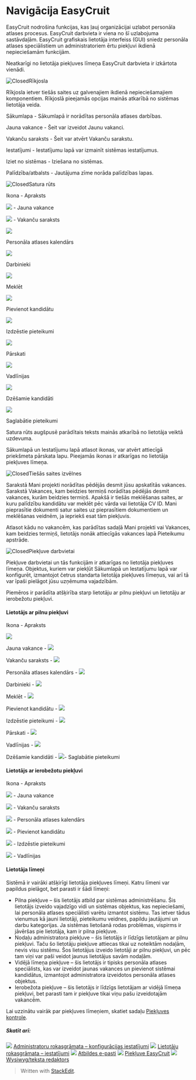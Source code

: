 # Navigācija EasyCruit

EasyCruit nodrošina funkcijas, kas ļauj organizācijai uzlabot personāla atlases procesus. EasyCruit darbvieta ir viena no šī uzlabojuma sastāvdaļām. EasyCruit grafiskais lietotāja interfeiss (GUI) sniedz personāla atlases speciālistiem un administratoriem ērtu piekļuvi ikdienā nepieciešamām funkcijām.

Neatkarīgi no lietotāja piekļuves līmeņa EasyCruit darbvieta ir izkārtota vienādi.

![Closed](../Skins/Default/Stylesheets/Images/transparent.gif)Rīkjosla

Rīkjosla ietver tiešās saites uz galvenajiem ikdienā nepieciešamajiem komponentiem. Rīkjoslā pieejamās opcijas mainās atkarībā no sistēmas lietotāja veida.

Sākumlapa - Sākumlapā ir norādītas personāla atlases darbības.

Jauna vakance - Šeit var izveidot  Jaunu vakanci.

Vakanču saraksts - Šeit var atvērt  Vakanču sarakstu.

Iestatījumi - Iestatījumu lapā var izmainīt sistēmas iestatījumus.

Iziet no sistēmas - Iziešana no sistēmas.

Palīdzība/atbalsts - Jautājuma zīme norāda palīdzības lapas.

![Closed](../Skins/Default/Stylesheets/Images/transparent.gif)Satura rūts

Ikona - Apraksts

![](../Resources/Images/new_vacancy.jpg) - Jauna vakance

![](../Resources/Images/vacancy_list.jpg) - Vakanču saraksts

![](../Resources/Images/recruitment_calendar.jpg)

Personāla atlases kalendārs

![](../Resources/Images/employees.jpg)

Darbinieki

![](../Resources/Images/search.jpg)

Meklēt

![](../Resources/Images/add_candidate.jpg)

Pievienot kandidātu

![](../Resources/Images/deleted_applications.jpg)

Izdzēstie pieteikumi

![](../Resources/Images/reports.jpg)

Pārskati

![](../Resources/Images/guidelines.jpg)

Vadlīnijas

![](../Resources/Images/candidates_to_be_deleted.jpg)

Dzēšamie kandidāti

![](../Resources/Images/stored_applications.jpg)

Saglabātie pieteikumi

Satura rūts  augšpusē parādītais teksts mainās atkarībā no lietotāja veiktā uzdevuma.

Sākumlapā  un  Iestatījumu lapā  atlasot ikonas, var atvērt attiecīgā priekšmeta pārskata lapu. Pieejamās ikonas ir atkarīgas no lietotāja piekļuves līmeņa.

![Closed](../Skins/Default/Stylesheets/Images/transparent.gif)Tiešās saites izvēlnes

Sarakstā  Mani projekti  norādītas pēdējās desmit jūsu apskatītās vakances. Sarakstā  Vakances, kam beidzies termiņš  norādītas pēdējās desmit vakances, kurām beidzies termiņš. Apakšā ir tiešās meklēšanas saites, ar kuru palīdzību kandidātu var meklēt pēc vārda vai lietotāja CV ID.  Mani pieprasītie dokumenti  satur saites uz pieprasītiem dokumentiem un meklēšanas veidnēm, ja iepriekš esat tām piekļuvis.

Atlasot kādu no vakancēm, kas parādītas sadaļā  Mani projekti  vai  Vakances, kam beidzies termiņš, lietotājs nonāk attiecīgās vakances lapā  Pieteikumu apstrāde.

![Closed](../Skins/Default/Stylesheets/Images/transparent.gif)Piekļuve darbvietai

Piekļuve darbvietai un tās funkcijām ir atkarīgas no lietotāja piekļuves līmeņa. Objektus, kuriem var piekļūt  Sākumlapā  un  Iestatījumu lapā  var konfigurēt, izmantojot četrus standarta lietotāja piekļuves līmeņus, vai arī tā var īpaši pielāgot jūsu uzņēmuma vajadzībām.

Piemēros ir parādīta atšķirība starp lietotāju ar pilnu piekļuvi un lietotāju ar ierobežotu piekļuvi.

#### Lietotājs ar pilnu piekļuvi

Ikona - Apraksts

![](../Resources/Images/new_vacancy.jpg)

Jauna vakance - ![](../Resources/Images/vacancy_list.jpg)

Vakanču saraksts - ![](../Resources/Images/recruitment_calendar.jpg)

Personāla atlases kalendārs - ![](../Resources/Images/employees.jpg)

Darbinieki - ![](../Resources/Images/search.jpg)

Meklēt - ![](../Resources/Images/add_candidate.jpg)

Pievienot kandidātu - ![](../Resources/Images/deleted_applications.jpg)

Izdzēstie pieteikumi - ![](../Resources/Images/reports.jpg)

Pārskati - ![](../Resources/Images/guidelines.jpg)

Vadlīnijas - ![](../Resources/Images/candidates_to_be_deleted.jpg)

Dzēšamie kandidāti - ![](../Resources/Images/stored_applications.jpg)- Saglabātie pieteikumi

#### Lietotājs ar ierobežotu piekļuvi

Ikona - Apraksts

![](../Resources/Images/new_vacancy.jpg) - Jauna vakance

![](../Resources/Images/vacancy_list.jpg) - Vakanču saraksts

![](../Resources/Images/recruitment_calendar.jpg) - Personāla atlases kalendārs

![](../Resources/Images/add_candidate.jpg) - Pievienot kandidātu

![](../Resources/Images/deleted_applications.jpg) - Izdzēstie pieteikumi

![](../Resources/Images/guidelines.jpg)  - Vadlīnijas

#### Lietotāja līmeņi

Sistēmā ir vairāki atšķirīgi lietotāja piekļuves līmeņi. Katru līmeni var papildus pielāgot, bet parasti ir šādi līmeņi:

-   Pilna piekļuve  – šis lietotājs atbild par sistēmas administrēšanu. Šis lietotājs izveido vajadzīgo vidi un sistēmas objektus, kas nepieciešami, lai personāla atlases speciālisti varētu izmantot sistēmu. Tas ietver tādus vienumus kā jauni lietotāji, pieteikumu veidnes, papildu jautājumi un darbu kategorijas. Ja sistēmas lietošanā rodas problēmas, vispirms ir jāvēršas pie lietotāja, kam ir pilna piekļuve.
-   Nodaļu administratora piekļuve  – šis lietotājs ir līdzīgs lietotājam ar pilnu piekļuvi. Taču šo lietotāju piekļuve attiecas tikai uz noteiktām nodaļām, nevis visu sistēmu. Šos lietotājus izveido lietotāji ar pilnu piekļuvi, un pēc tam viņi var paši veidot jaunus lietotājus savām nodaļām.
-   Vidējā līmeņa piekļuve  – šis lietotājs ir tipisks personāla atlases speciālists, kas var izveidot jaunas vakances un pievienot sistēmai kandidātus, izmantojot administratora izveidotos personāla atlases objektus.
-   Ierobežota piekļuve  – šis lietotājs ir līdzīgs lietotājam ar vidējā līmeņa piekļuvi, bet parasti tam ir piekļuve tikai viņu pašu izveidotajām vakancēm.

Lai uzzinātu vairāk par piekļuves līmeņiem, skatiet sadaļu  [Piekļuves kontrole](access_control_options.htm).

##### Skatīt arī:

![](../Resources/Images/icon-document-link.png)  [Administratoru rokasgrāmata – konfigurācijas iestatījumi](guide_for_administrators_configuration_settings.htm)
![](../Resources/Images/icon-document-link.png)  [Lietotāju rokasgrāmata – iestatījumi](guide_for_administrators_settings.htm)
![](../Resources/Images/icon-document-link.png)  [Atbildes e-pasti](response_emails.htm)
![](../Resources/Images/icon-document-link.png)  [Piekļuve EasyCruit](accessing_easycruit.htm)
![](../Resources/Images/icon-document-link.png)  [Wysiwyg/teksta redaktors](wysiwyg_text_editor.htm)


> Written with [StackEdit](https://stackedit.io/).
<!--stackedit_data:
eyJoaXN0b3J5IjpbLTk1ODkwMTMzNCwtMTA3MzI1MTI4MSwtMT
AxMjgxNzI4MiwyMDcyMDE0ODQ4XX0=
-->